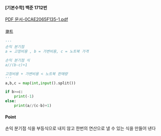 #### [기본수학] 백준 1712번

[PDF 문서-0CAE2065F135-1.pdf](https://github.com/kub938/TIL/files/9421288/PDF.-0CAE2065F135-1.pdf)

#### 코드
```py
'''
손익 분기점
a = 고정비용 , b = 가변비용, c = 노트북 가격

손익 분기점 식
a//(b-c)+1

고정비용 + 가변비용 < 노트북 판매량
'''
a,b,c = map(int,input().split())

if b>=c:
    print(-1)
else:
    print(a//(c-b)+1)
```


#### Point
손익 분기점 식을 부등식으로 내지 않고 한번의 연산으로 낼 수 있는 식을 만들어 낸다
